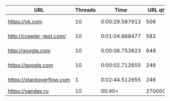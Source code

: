 | URL | Threads | Time | URL qty | File path |
| --- | ------- | ---- | ------- | --------- |
| https://vk.com | 10 | 0:00:29.587913 | 506 | sitemaps/vk.com-sitemap.xml |
| http://crawler-test.com/ | 10 | 0:01:04.668477 | 582 | sitemaps/crawler-test.com-sitemap.xml |
| http://google.com | 10 | 0:00:06.753923 | 648 | sitemaps/google.com-sitemap.xml |
| https://google.com | 10 | 0:00:02.712655 | 246 | sitemaps/google.com-sitemap.xml |
| https://stackoverflow.com | 1 | 0:02:44.512655 | 246 | sitemaps/stackoverflow.com-sitemap.xml |
| https://yandex.ru | 10 | 00:40+ | 270000+ | None |
